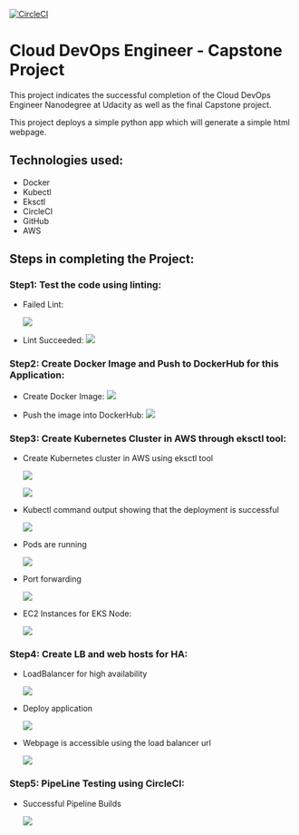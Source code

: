 [![CircleCI](https://dl.circleci.com/status-badge/img/gh/ntharish13/udaproject3/tree/circleci-project-setup.svg?style=svg)](https://dl.circleci.com/status-badge/redirect/gh/ntharish13/udaproject3/tree/circleci-project-setup)

# Cloud DevOps Engineer - Capstone Project

This project indicates the successful completion of the Cloud DevOps Engineer Nanodegree at Udacity as well as the  final Capstone project.

This project deploys a simple python app which will generate a simple html webpage.

## Technologies used:

*	Docker
*	Kubectl
*	Eksctl
*	CircleCI
*	GitHub
*	AWS

## Steps in completing the Project:
### Step1: Test the code using linting:

*  Failed Lint:

    ![](/Screenshots/LintFail.PNG)

*  Lint Succeeded:
    ![](/Screenshots/LintSuccess.PNG)

### Step2: Create Docker Image and Push to DockerHub for this Application:

*  Create Docker Image:
    ![](/Screenshots/DockerImageCreation.PNG)

*  Push the image into DockerHub:
    ![](/Screenshots/DockerRepo.PNG)

### Step3: Create Kubernetes Cluster in AWS through eksctl tool:

*	Create Kubernetes cluster in AWS using eksctl tool

    ![](/Screenshots/EKSClusterInstall.PNG)

    ![](/Screenshots/EKSCluster.PNG)

*	Kubectl command output showing that the deployment is successful

    ![](/Screenshots/successful-deployment-kubectl.PNG)

*   Pods are running

    ![](/Screenshots/pods-kubectl.PNG)

*   Port forwarding

    ![](/Screenshots/port.PNG)
   

*	EC2 Instances for EKS Node:

    ![](/Screenshots/EKS-EC2Instance.PNG)


### Step4: Create LB and web hosts for HA:

*   LoadBalancer for high availability

    ![](/Screenshots/LoadBalancer.PNG)

*   Deploy application

    ![](/Screenshots/DeployAppintoEKS.PNG)

*   Webpage is accessible using the load balancer url

    ![](/Screenshots/webpage.PNG)

### Step5: PipeLine Testing using CircleCI:

*   Successful Pipeline Builds

    ![](/Screenshots/PipelineBuildSuccess.PNG)






